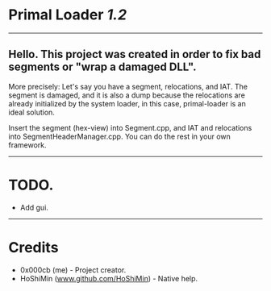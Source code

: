 # Primal Loader *1.2*

-----------------------------------------------------
Hello. This project was created in order to fix bad segments or "wrap a damaged DLL".
--

More precisely: Let's say you have a segment, relocations, and IAT. The segment is damaged, and it is also a dump because the relocations are already initialized by the system loader, in this case, primal-loader is an ideal solution.

Insert the segment (hex-view) into Segment.cpp, and IAT and relocations into SegmentHeaderManager.cpp. You can do the rest in your own framework.

-----------------------------------------------------

 # TODO.
 
  - Add gui.

------------------------------------------------------

# Credits
  * 0x000cb (me) - Project creator.
  * HoShiMin (www.github.com/HoShiMin) - Native help.